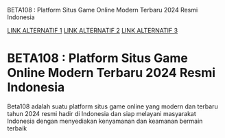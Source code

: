 BETA108 : Platform Situs Game Online Modern Terbaru 2024 Resmi Indonesia




[LINK ALTERNATIF 1](https://betagurui.info)
[LINK ALTERNATIF 2](https://kerenbeta.vip)
[LINK ALTERNATIF 3](https://kerenbeta.vip)

BETA108 : Platform Situs Game Online Modern Terbaru 2024 Resmi Indonesia
========================================================================

Beta108 adalah suatu platform situs game online yang modern dan terbaru tahun 2024 resmi hadir di Indonesia dan siap melayani masyarakat Indonesia dengan menyediakan kenyamanan dan keamanan bermain terbaik